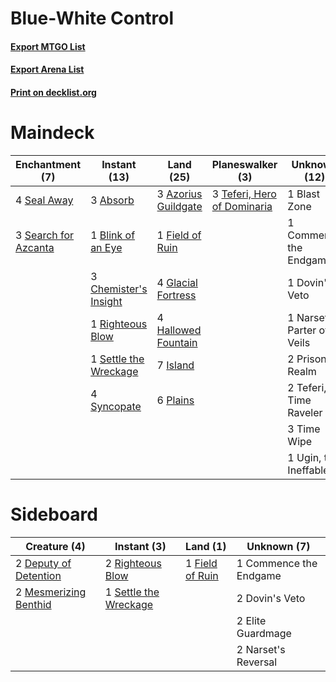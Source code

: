 # Blue-White Control

#### [Export MTGO List](../collection/Blue-White%20Control/Blue-White%20Control.txt)
#### [Export Arena List](../collection/Blue-White%20Control/Blue-White%20Control_arena.txt)
#### [Print on decklist.org](http://decklist.org/?deckmain=3%09Absorb%0A3%09Azorius%20Guildgate%0A1%09Blast%20Zone%0A1%09Blink%20of%20an%20Eye%0A3%09Chemister's%20Insight%0A1%09Commence%20the%20Endgame%0A1%09Dovin's%20Veto%0A1%09Field%20of%20Ruin%0A4%09Glacial%20Fortress%0A4%09Hallowed%20Fountain%0A7%09Island%0A1%09Narset,%20Parter%20of%20Veils%0A6%09Plains%0A2%09Prison%20Realm%0A1%09Righteous%20Blow%0A4%09Seal%20Away%0A3%09Search%20for%20Azcanta%0A1%09Settle%20the%20Wreckage%0A4%09Syncopate%0A3%09Teferi,%20Hero%20of%20Dominaria%0A2%09Teferi,%20Time%20Raveler%0A3%09Time%20Wipe%0A1%09Ugin,%20the%20Ineffable&deckside=1%09Commence%20the%20Endgame%0A2%09Deputy%20of%20Detention%0A2%09Dovin's%20Veto%0A2%09Elite%20Guardmage%0A1%09Field%20of%20Ruin%0A2%09Mesmerizing%20Benthid%0A2%09Narset's%20Reversal%0A2%09Righteous%20Blow%0A1%09Settle%20the%20Wreckage)
# Maindeck

|                                        Enchantment (7)                                        |                                          Instant (13)                                          |                                          Land (25)                                           |                                           Planeswalker (3)                                           |      Unknown (12)       |
|-----------------------------------------------------------------------------------------------|------------------------------------------------------------------------------------------------|----------------------------------------------------------------------------------------------|------------------------------------------------------------------------------------------------------|-------------------------|
|4 [Seal Away](http://gatherer.wizards.com/Pages/Card/Details.aspx?multiverseid=442919)         |3 [Absorb](http://gatherer.wizards.com/Pages/Card/Details.aspx?multiverseid=23155)              |3 [Azorius Guildgate](http://gatherer.wizards.com/Pages/Card/Details.aspx?multiverseid=376256)|3 [Teferi, Hero of Dominaria](http://gatherer.wizards.com/Pages/Card/Details.aspx?multiverseid=443095)|1 Blast Zone             |
|3 [Search for Azcanta](http://gatherer.wizards.com/Pages/Card/Details.aspx?multiverseid=435226)|1 [Blink of an Eye](http://gatherer.wizards.com/Pages/Card/Details.aspx?multiverseid=442934)    |1 [Field of Ruin](http://gatherer.wizards.com/Pages/Card/Details.aspx?multiverseid=435415)    |                                                                                                      |1 Commence the Endgame   |
|                                                                                               |3 [Chemister's Insight](http://gatherer.wizards.com/Pages/Card/Details.aspx?multiverseid=452782)|4 [Glacial Fortress](http://gatherer.wizards.com/Pages/Card/Details.aspx?multiverseid=190562) |                                                                                                      |1 Dovin's Veto           |
|                                                                                               |1 [Righteous Blow](http://gatherer.wizards.com/Pages/Card/Details.aspx?multiverseid=240185)     |4 [Hallowed Fountain](http://gatherer.wizards.com/Pages/Card/Details.aspx?multiverseid=97071) |                                                                                                      |1 Narset, Parter of Veils|
|                                                                                               |1 [Settle the Wreckage](http://gatherer.wizards.com/Pages/Card/Details.aspx?multiverseid=435186)|7 [Island](http://gatherer.wizards.com/Pages/Card/Details.aspx?multiverseid=439857)           |                                                                                                      |2 Prison Realm           |
|                                                                                               |4 [Syncopate](http://gatherer.wizards.com/Pages/Card/Details.aspx?multiverseid=442955)          |6 [Plains](http://gatherer.wizards.com/Pages/Card/Details.aspx?multiverseid=439856)           |                                                                                                      |2 Teferi, Time Raveler   |
|                                                                                               |                                                                                                |                                                                                              |                                                                                                      |3 Time Wipe              |
|                                                                                               |                                                                                                |                                                                                              |                                                                                                      |1 Ugin, the Ineffable    |


# Sideboard

|                                          Creature (4)                                          |                                          Instant (3)                                           |                                         Land (1)                                         |     Unknown (7)      |
|------------------------------------------------------------------------------------------------|------------------------------------------------------------------------------------------------|------------------------------------------------------------------------------------------|----------------------|
|2 [Deputy of Detention](http://gatherer.wizards.com/Pages/Card/Details.aspx?multiverseid=457309)|2 [Righteous Blow](http://gatherer.wizards.com/Pages/Card/Details.aspx?multiverseid=240185)     |1 [Field of Ruin](http://gatherer.wizards.com/Pages/Card/Details.aspx?multiverseid=435415)|1 Commence the Endgame|
|2 [Mesmerizing Benthid](http://gatherer.wizards.com/Pages/Card/Details.aspx?multiverseid=457187)|1 [Settle the Wreckage](http://gatherer.wizards.com/Pages/Card/Details.aspx?multiverseid=435186)|                                                                                          |2 Dovin's Veto        |
|                                                                                                |                                                                                                |                                                                                          |2 Elite Guardmage     |
|                                                                                                |                                                                                                |                                                                                          |2 Narset's Reversal   |

